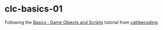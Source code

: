 # clc-basics-01
Following the [Basics : Game Objects and Scripts](https://catlikecoding.com/unity/tutorials/basics/game-objects-and-scripts) tutorial from [catlikecoding](https://catlikecoding.com/unity/tutorials/)
